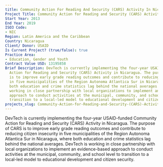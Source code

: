 ```yaml
---
title: Community Action For Reading And Security (CARS) Activity In Nicaragua
Project Title: Community Action for Reading and Security (CARS) Activity in Nicaragua
Start Year: 2013
End Year: 2019
ISO3 Code:
- NIC
Region: Latin America and the Caribbean
Country: Nicaragua
Client/ Donor: USAID
Is Current Project? (true/false): true
Practice Area:
- Education, Gender and Youth
Contract Value USD: 13195858
Brief Description: DevTech is currently implementing the four-year USAID-funded Community
  Action for Reading and Security (CARS) Activity in Nicaragua. The purpose of CARS
  is to improve early grade reading outcomes and contribute to reducing citizen insecurity
  in five municipalities of the Region Autonoma Atlantica Sur in Nicaragua, where
  both education and crime statistics lag behind the national averages. DevTech is
  working in close partnership with local organizations to implement an evidence-based
  approach to conduct activities at the municipal, community, and school level to
  transition to a local-led model to educational development and citizen security.
projects_slug: Community-Action-for-Reading-and-Security-(CARS)-Activity-in-Nicaragua
---
```


DevTech is currently implementing the four-year USAID-funded Community Action for Reading and Security (CARS) Activity in Nicaragua. The purpose of CARS is to improve early grade reading outcomes and contribute to reducing citizen insecurity in five municipalities of the Region Autonoma Atlantica Sur in Nicaragua, where both education and crime statistics lag behind the national averages. DevTech is working in close partnership with local organizations to implement an evidence-based approach to conduct activities at the municipal, community, and school level to transition to a local-led model to educational development and citizen security.